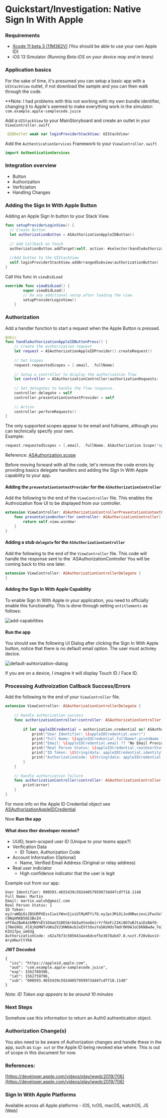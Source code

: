Quickstart/Investigation: Native Sign In With Apple
==============================

### Requirements 
- [Xcode 11 beta 3 (11M362V)](https://developer.apple.com/news/releases/) (You should be able to use your own Apple ID)
- iOS 13 Simulator _(Running Beta iOS on your device may end in tears)_

### Application basics

For the sake of time, it's presumed you can setup a basic app with a `UIStackView` outlet, if not
download the sample and you can then walk through the code.

**Note: I had problems with this not working with my own bundle identifier, changing it to Apple's seemed to make
everything work in the simulator: `com.example.apple-samplecode.juice`

Add a `UIStackView` to your MainStoryboard and create an outlet in your `ViewController.swift`

```swift
 @IBOutlet weak var loginProviderStackView: UIStackView!
```

Add the `AuthenticationServices` Framework to your `ViewController.swift`

```swift
import AuthenticationServices
```

### Integration overview
* Button
* Authorization
* Verficiation
* Handling Changes

### Adding the Sign In With Apple Button

Adding an Apple Sign In button to your Stack View.

```swift
func setupProviderLoginView() {
  // Create Button
  let authorizationButton = ASAuthorizationAppleIDButton()
  
  // Add Callback on Touch
  authorizationButton.addTarget(self, action: #selector(handleAuthorizationAppleIDButtonPress), for: .touchUpInside)
  
  //Add button to the UIStackView
  self.loginProviderStackView.addArrangedSubview(authorizationButton) 
}
```

Call this func in `viewDidLoad`

```swift
override func viewDidLoad() {
        super.viewDidLoad()
        // Do any additional setup after loading the view.
        setupProviderLoginView()
    }
```

### Authorization

Add a handler function to start a request when the Apple Button is pressed.

```swift
@objc
func handleAuthorizationAppleIDButtonPress() {
    // Create the authorization request
    let request = ASAuthorizationAppleIDProvider().createRequest()
    
    // Set Scopes
    request.requestedScopes = [.email, .fullName]
    
    // Setup a controller to display the authorization flow
    let controller = ASAuthorizationController(authorizationRequests: [request])
    
    // Set delegates to handle the flow response.
    controller.delegate = self
    controller.presentationContextProvider = self
    
    // Action
    controller.performRequests()
}
```

The only supported scopes appear to be email and fullname, although you can technically specify your own.<br />
Example:

```swift
request.requestedScopes = [.email, .fullName, ASAuthorization.Scope("openid")]
```

Reference: [ASAuthorization.scope](https://developer.apple.com/documentation/authenticationservices/asauthorization/scope)

Before moving forward with all the code, let's remove the code errors by providing basics delegate
handlers and adding the Sign In With Apple capability to your app.

#### Adding the `presentationContextProvider` for the `ASAuthorizationController`

Add the following to the end of the `ViewController` file. This enables the Authroization flow UI
to be displayed from our controller.

```swift
extension ViewController: ASAuthorizationControllerPresentationContextProviding {
    func presentationAnchor(for controller: ASAuthorizationController) -> ASPresentationAnchor {
        return self.view.window!
    }
}
```

#### Adding a stub `delegate` for the `ASAuthorizationController`

Add the following to the end of the `ViewController` file. This code will handle the response sent
to the `ASAuthorizationController You will be coming back to this one later.

```swift
extension ViewController: ASAuthorizationControllerDelegate {
}
```
#### Adding the Sign In With Apple Capability

To enable Sign In With Apple in your application, you need to officially enable this functionality. This is done
through setting `entitlements` as follows:

![add-capabilities](https://user-images.githubusercontent.com/928115/60961015-babd4280-a2fa-11e9-8f95-4fa15d55861e.png)

#### Run the app

You should see the following UI Dialog after clicking the Sign In With Apple button, notice that there is no default email option. 
The user must activley decice.

![default-auhtorization-dialog](https://user-images.githubusercontent.com/928115/60961094-ea6c4a80-a2fa-11e9-998c-3445ce015179.png)

If you are on a device, I imagine it will display Touch ID / Face ID.

### Processing Authroization Callback Success/Errors

Add the following to the end of your `ViewController` file.

```swift
extension ViewController: ASAuthorizationControllerDelegate {
    
    // Handle authorization success
    func authorizationController(controller: ASAuthorizationController, didCompleteWithAuthorization authorization: ASAuthorization) {
        
        if let appleIDCredential = authorization.credential as? ASAuthorizationAppleIDCredential {
            print("User Identifier: \(appleIDCredential.user)")
            print("Full Name: \(appleIDCredential.fullName?.givenName ?? "No Name")")
            print("Email: \(appleIDCredential.email ?? "No Email Provided")")
            print("Real Person Status: \(appleIDCredential.realUserStatus.rawValue)")
            print("ID Token: \(String(data: appleIDCredential.identityToken!, encoding: .utf8) ?? "No ID Token Returned")")
            print("AuthorizationCode: \(String(data: appleIDCredential.authorizationCode!, encoding: .utf8) ?? "No Authorization Code Returned")")
        }
    }
    
    // Handle authorization failure
    func authorizationController(controller: ASAuthorizationController, didCompleteWithError error: Error) {
        print(error)
    }
}
```

For more info on the Apple ID Credential object see [ASAuthorizationAppleIDCredential](https://developer.apple.com/documentation/authenticationservices/asauthorizationappleidcredential)

Now **Run the app**

#### What does ther developer receive?
- UUID, team-scoped user ID (Unique to your teams apps?)
- Verification Data
  - ID Token, Authorization Code
- Account Information (Optional)
  - Name, Verified Email Address (Original or relay address)
- Real user indiciator
  - High confidence indicator that the user is legit

Example out from our app:

```text
User Identifier: 000593.4655439c592d4057959973dd4fcdff18.1148
Full Name: Martin
Email: martin.walsh@gmail.com
Real Person Status: 1
ID Token: 
eyJraWQiOiJBSURPUEsxIiwiYWxnIjoiUlMyNTYifQ.eyJpc3MiOiJodHRwczovL2FwcGxlaWQuYXBwbGUuY29tIiwiYXVkIjoiY29tLmV4YW1wbGUuYXBwbGUtc2FtcGxlY29kZS5qdWljZSIsImV4cCI6MTU2Mjc2MDM5NiwiaWF0IjoxNTYyNzU5Nzk2LCJzdWIiOiIwMDA1OTMuNDY1NTQzOWM1OTJkNDA1Nzk1OTk3M2RkNGZjZGZmMTguMTE0OCJ9.hCmE7H7EyzdJfGdpYvjwVcAUYUlWYjwegIIu8S06Zewhs6tAE78XJuJdNJvWDH1dRNkF4qPtpa9JEmwfhsgSuqIPwZ1NthX2lOVu86uPZkdKSQubBSeqwQQfj6r2_yGDuxts-C9NqkRKB56E3BxIH_-ePfAo2BaK4zkMNYnEV1D4aU31DES6rbbIwXteoOeirYrfEeFiZ1Ki0O7oBJtaiDzBAfO-17NeG9Oz_Xl8jkbMHTvUKoZVJ3HWbAsbJxEVttOxsYaSHzHdsTmdr0H9AJoC0kN8wdw_ToI_96bf6oTOXwY91APB1f5t7E3kYY2pmJPEejM5-KIU1fpu_um5Ug
AuthorizationCode: c62a7b73c505643aea6dcef5e3678abd7.0.nvzt.F20v8uniV-ArymKwrCtY6A
```

**JWT Decoded**
```text
{
  "iss": "https://appleid.apple.com",
  "aud": "com.example.apple-samplecode.juice",
  "exp": 1562760396, 
  "iat": 1562759796,
  "sub": "000593.4655439c592d4057959973dd4fcdff18.1148"
}
```

_Note: ID Token exp appears to be around 10 minutes_

### Next Steps 

Somehow use this information to return an Auth0 authentication object.

### Authorization Change(s)

You also need to be aware of Authorization changes and handle these in the app, such as `Sign out` or
the Apple ID being revoked else where. This is out of scope in this document for now.

### References:
[https://developer.apple.com/videos/play/wwdc2019/706](https://developer.apple.com/videos/play/wwdc2019/706)

### Sign In With Apple Platforms
Available across all Apple platforms - iOS, tvOS, macOS, watchOS, JS (Web)
